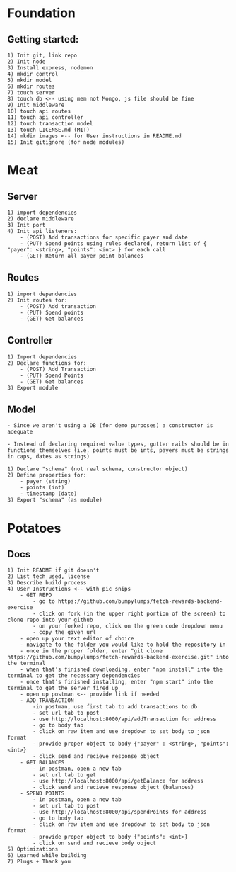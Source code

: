 # Foundation

## Getting started: 
    1) Init git, link repo
    2) Init node
    3) Install express, nodemon
    4) mkdir control
    5) mkdir model
    6) mkdir routes
    7) touch server
    8) touch db <-- using mem not Mongo, js file should be fine
    9) Init middleware
    10) touch api routes
    11) touch api controller
    12) touch transaction model
    13) touch LICENSE.md (MIT) 
    14) mkdir images <-- for User instructions in README.md
    15) Init gitignore (for node modules)


# Meat

## Server
    1) import dependencies
    2) declare middleware
    3) Init port
    4) Init api listeners: 
        - (POST) Add transactions for specific payer and date
        - (PUT) Spend points using rules declared, return list of { "payer": <string>, "points": <int> } for each call
        - (GET) Return all payer point balances

## Routes
    1) import dependencies
    2) Init routes for: 
        - (POST) Add transaction
        - (PUT) Spend points
        - (GET) Get balances

## Controller
    1) Import dependencies
    2) Declare functions for: 
        - (POST) Add Transaction
        - (PUT) Spend Points
        - (GET) Get balances
    3) Export module

## Model
    - Since we aren't using a DB (for demo purposes) a constructor is adequate

    - Instead of declaring required value types, gutter rails should be in functions themselves (i.e. points must be ints, payers must be strings in caps, dates as strings)

    1) Declare "schema" (not real schema, constructor object)
    2) Define properties for: 
        - payer (string)
        - points (int)
        - timestamp (date)
    3) Export "schema" (as module)

# Potatoes

## Docs
    1) Init README if git doesn't
    2) List tech used, license
    3) Describe build process
    4) User Instructions <-- with pic snips
        - GET REPO
            - go to https://github.com/bumpylumps/fetch-rewards-backend-exercise
            - click on fork (in the upper right portion of the screen) to clone repo into your github
            - on your forked repo, click on the green code dropdown menu
            - copy the given url
        - open up your text editor of choice
        - navigate to the folder you would like to hold the repository in
        - once in the proper folder, enter "git clone https://github.com/bumpylumps/fetch-rewards-backend-exercise.git" into  the terminal
        - when that's finished downloading, enter "npm install" into the terminal to get the necessary dependencies
        - once that's finished installing, enter "npm start" into the terminal to get the server fired up
        - open up postman <-- provide link if needed
        - ADD TRANSACTION 
            -in postman, use first tab to add transactions to db
            - set url tab to post
            - use http://localhost:8000/api/addTransaction for address
            - go to body tab
            - click on raw item and use dropdown to set body to json format
            - provide proper object to body {"payer" : <string>, "points": <int>}
            - click send and recieve response object
        - GET BALANCES
            - in postman, open a new tab
            - set url tab to get
            - use http://localhost:8000/api/getBalance for address
            - click send and recieve response object (balances)
        - SPEND POINTS
            - in postman, open a new tab
            - set url tab to post
            - use http://localhost:8000/api/spendPoints for address
            - go to body tab
            - click on raw item and use dropdown to set body to json format
            - provide proper object to body {"points": <int>}
            - click on send and recieve body object
    5) Optimizations
    6) Learned while building
    7) Plugs + Thank you

